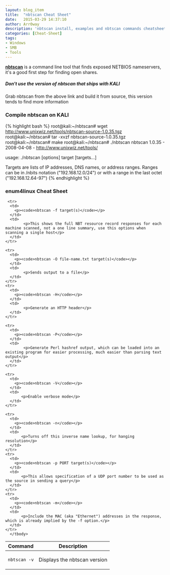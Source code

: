 ```yaml
---
layout: blog_item
title:  "nbtscan Cheat Sheet"
date:   2015-03-29 14:37:10
author: Arr0way
description: 'nbtscan install, examples and nbtscan commands cheatsheet'
categories: [Cheat-Sheet]
tags:
- Windows
- SMB
- Tools
---
```


**[nbtscan](http://www.unixwiz.net/tools/nbtscan.html)** is a command line tool that finds exposed NETBIOS nameservers, it's a good first step for finding open shares.

<div class="note tip">
  <h5>Don't use the version of nbtscan that ships with KALI</h5>
  <p>Grab nbtscan from the above link and build it from source, this version tends to find more information</p>
</div>

### Compile nbtscan on KALI

{% highlight bash %}
root@kali:~/nbtscan# wget http://www.unixwiz.net/tools/nbtscan-source-1.0.35.tgz
root@kali:~/nbtscan# tar -xvzf nbtscan-source-1.0.35.tgz
root@kali:~/nbtscan# make
root@kali:~/nbtscan# ./nbtscan 
nbtscan 1.0.35 - 2008-04-08 - http://www.unixwiz.net/tools/

usage: ./nbtscan [options] target [targets...]

   Targets are lists of IP addresses, DNS names, or address
   ranges. Ranges can be in /nbits notation ("192.168.12.0/24")
   or with a range in the last octet ("192.168.12.64-97")
{% endhighlight %}

### enum4linux Cheat Sheet

<div class="mobile-side-scroller">
<table>
  <thead>
    <tr>
      <th>Command</th>
      <th>Description</th>
    </tr>
  </thead>
      <tbody>
      <tr>
      <td>
        <p><code>nbtscan -v</code></p>
      </td>
      <td>
            <p>Displays the nbtscan version</p>
      </td>
    </tr>

     <tr>
      <td>
        <p><code>nbtscan -f target(s)</code></p>
      </td>
      <td>
            <p>This shows the full NBT resource record responses for each machine scanned, not a one line summary, use this options when scanning a single host</p>
      </td>
    </tr>

    <tr>
      <td>
        <p><code>nbtscan -O file-name.txt target(s)</code></p>
      </td>
      <td>
            <p>Sends output to a file</p>
      </td>
    </tr>
    <tr>
      <td>
        <p><code>nbtscan -H</code></p>
      </td>
      <td>
            <p>Generate an HTTP header</p>
      </td>
    </tr>

    <tr>
      <td>
        <p><code>nbtscan -P</code></p>
      </td>
      <td>
            <p>Generate Perl hashref output, which can be loaded into an existing program for easier processing, much easier than parsing text output</p> 
      </td>
    </tr>

    <tr>
      <td>
        <p><code>nbtscan -V</code></p>
      </td>
      <td>
           <p>Enable verbose mode</p> 
      </td>
    </tr>

    <tr>
      <td>
        <p><code>nbtscan -n</code></p>
      </td>
      <td>
           <p>Turns off this inverse name lookup, for hanging resolution</p> 
      </td>
    </tr>
    <tr>
      <td>
        <p><code>nbtscan -p PORT target(s)</code></p>
      </td>
      <td>
           <p>This allows specification of a UDP port number to be used as the source in sending a query</p> 
      </td>
    </tr>
    <tr>
      <td>
        <p><code>nbtscan -m</code></p>
      </td>
      <td>
           <p>Include the MAC (aka "Ethernet") addresses in the response, which is already implied by the -f option.</p>
      </td>
    </tr>
      </tbody>
</table>
</div>
